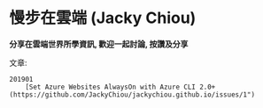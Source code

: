 # 慢步在雲端 (Jacky Chiou)
**分享在雲端世界所學資訊, 歡迎一起討論, 按讚及分享**

文章:

    201901
        [Set Azure Websites AlwaysOn with Azure CLI 2.0+(https://github.com/JackyChiou/jackychiou.github.io/issues/1")
